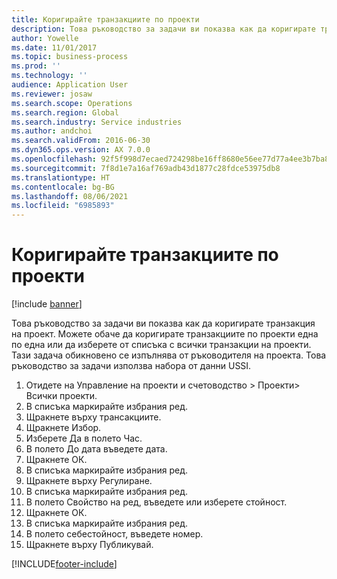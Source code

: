 ```yaml
---
title: Коригирайте транзакциите по проекти
description: Това ръководство за задачи ви показва как да коригирате транзакция на проект.
author: Yowelle
ms.date: 11/01/2017
ms.topic: business-process
ms.prod: ''
ms.technology: ''
audience: Application User
ms.reviewer: josaw
ms.search.scope: Operations
ms.search.region: Global
ms.search.industry: Service industries
ms.author: andchoi
ms.search.validFrom: 2016-06-30
ms.dyn365.ops.version: AX 7.0.0
ms.openlocfilehash: 92f5f998d7ecaed724298be16ff8680e56ee77d77a4ee3b7ba83fa5a8a1a4787
ms.sourcegitcommit: 7f8d1e7a16af769adb43d1877c28fdce53975db8
ms.translationtype: HT
ms.contentlocale: bg-BG
ms.lasthandoff: 08/06/2021
ms.locfileid: "6985893"
---
```

# <a name="adjust-project-transactions"></a>Коригирайте транзакциите по проекти

[!include [banner](../../includes/banner.md)]

Това ръководство за задачи ви показва как да коригирате транзакция на проект. Можете обаче да коригирате транзакциите по проекти една по една или да изберете от списъка с всички транзакции на проекти. Тази задача обикновено се изпълнява от ръководителя на проекта. Това ръководство за задачи използва набора от данни USSI.

1. Отидете на Управление на проекти и счетоводство > Проекти> Всички проекти. 
2. В списъка маркирайте избрания ред. 
3. Щракнете върху трансакциите. 
4. Щракнете Избор. 
5. Изберете Да в полето Час. 
6. В полето До дата въведете дата. 
7. Щракнете ОК. 
8. В списъка маркирайте избрания ред. 
9. Щракнете върху Регулиране. 
10. В списъка маркирайте избрания ред. 
11. В полето Свойство на ред, въведете или изберете стойност. 
12. Щракнете ОК. 
13. В списъка маркирайте избрания ред. 
14. В полето себестойност, въведете номер. 
15. Щракнете върху Публикувай. 


[!INCLUDE[footer-include](../../includes/footer-banner.md)]